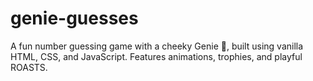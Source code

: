 # genie-guesses
A fun number guessing game with a cheeky Genie 🧞, built using vanilla HTML, CSS, and JavaScript. Features animations, trophies, and playful ROASTS.

